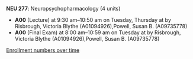 **NEU 277**: Neuropsychopharmacology (4 units)

- **A00** (Lecture) at 9:30 am–10:50 am on Tuesday, Thursday at   by Risbrough, Victoria Blythe (A01094926),Powell, Susan B. (A09735778)
- **A00** (Final Exam) at 8:00 am–10:59 am on Tuesday at   by Risbrough, Victoria Blythe (A01094926),Powell, Susan B. (A09735778)

[Enrollment numbers over time](./NEU277.tsv)
